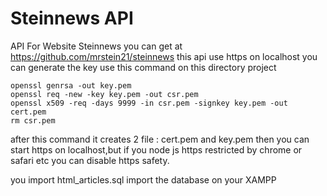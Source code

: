 # Steinnews API

 API For Website Steinnews you can get at https://github.com/mrstein21/steinnews
 this api use https on localhost you can generate the key use this command on this directory project

    openssl genrsa -out key.pem
    openssl req -new -key key.pem -out csr.pem
    openssl x509 -req -days 9999 -in csr.pem -signkey key.pem -out cert.pem
    rm csr.pem

 after this command it creates 2 file :
 cert.pem and key.pem then you can start https on localhost,but if you node js https restricted by
 chrome or safari etc you can disable https safety. 

 you import html_articles.sql import the database on your XAMPP 







